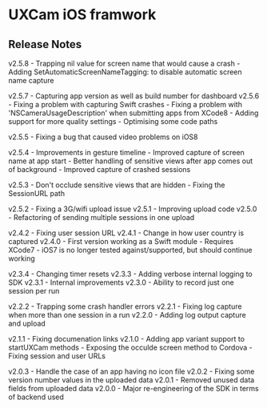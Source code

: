 # UXCam iOS framwork

## Release Notes ##

v2.5.8	- Trapping nil value for screen name that would cause a crash 
		- Adding SetAutomaticScreenNameTagging: to disable automatic screen name capture

v2.5.7	- Capturing app version as well as build number for dashboard
v2.5.6	- Fixing a problem with capturing Swift crashes
		- Fixing a problem with 'NSCameraUsageDescription' when submitting apps from XCode8
		- Adding support for more quality settings
		- Optimising some code paths

v2.5.5	- Fixing a bug that caused video problems on iOS8

v2.5.4  - Improvements in gesture timeline
		- Improved capture of screen name at app start
		- Better handling of sensitive views after app comes out of background
		- Improved capture of crashed sessions

v2.5.3	- Don't occlude sensitive views that are hidden
		- Fixing the SessionURL path

v2.5.2	- Fixing a 3G/wifi upload issue
v2.5.1	- Improving upload code
v2.5.0	- Refactoring of sending multiple sessions in one upload

v2.4.2	- Fixing user session URL
v2.4.1	- Change in how user country is captured
v2.4.0	- First version working as a Swift module
		- Requires XCode7
		- iOS7 is no longer tested against/supported, but should continue working

v2.3.4	- Changing timer resets
v2.3.3	- Adding verbose internal logging to SDK
v2.3.1	- Internal improvements
v2.3.0	- Ability to record just one session per run


v2.2.2	- Trapping some crash handler errors
v2.2.1	- Fixing log capture when more than one session in a run
v2.2.0	- Adding log output capture and upload

v2.1.1	- Fixing documenation links
v2.1.0	- Adding app variant support to startUXCam methods
		- Exposing the occulde screen method to Cordova
		- Fixing session and user URLs

v2.0.3	- Handle the case of an app having no icon file
v2.0.2	- Fixing some version number values in the uploaded data
v2.0.1	- Removed unused data fields from uploaded data
v2.0.0	- Major re-engineering of the SDK in terms of backend used

